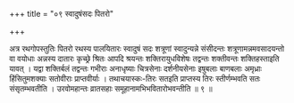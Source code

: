 +++
title = "०९ स्वादुषंसदः पितरो"

+++

अत्र रथगोपस्तुतिः पितरो रथस्य पालयितारः स्वादुषं सदः शत्रूणां स्वादुन्यन्ने संसीदन्तः शत्रूणामन्नमवसादयन्तो वा वयोधाः अन्नस्य दातारः कृच्छ्रे श्रितः आपदि श्रयन्तः शक्तिरायुधविशेषः तद्वन्तः शक्तीवन्तः शक्तिहस्ताइति यावत् । यद्वा शक्तिर्बलं तद्वन्तः गभीराः अनाधृष्याः चित्रसेनाः दर्शनीयसेनाः इषुबलाः बाणबलाः अमृध्राः हिंसितुमशक्याः सतोवीराः प्राप्तवीर्याः । तथाचयास्कः-तिरः सतइति प्राप्तस्य तिरः स्तीर्णम्भवति सतः संसृतम्भवतीति । उरवोमहान्तः व्रातसहाः समूहानामभिभवितारोभवन्तीति ॥ ९ ॥